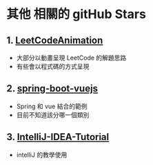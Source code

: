 # 其他 相關的 gitHub Stars

## 1. [LeetCodeAnimation](https://github.com/MisterBooo/LeetCodeAnimation)

- 大部分以動畫呈現 LeetCode 的解題思路
- 有些會以程式碼的方式呈現



## 2. [spring-boot-vuejs](https://github.com/jonashackt/spring-boot-vuejs)

- Spring 和 vue 結合的範例
- 目前不知道該分哪一個類別



## 3. [IntelliJ-IDEA-Tutorial](https://github.com/judasn/IntelliJ-IDEA-Tutorial)

- intelliJ 的教學使用



